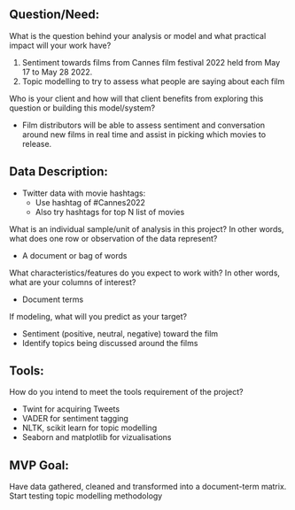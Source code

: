 
## Question/Need:

What is the question behind your analysis or model and what practical impact will your work have?

1. Sentiment towards films from Cannes film festival 2022 held from May 17 to May 28 2022.
2. Topic modelling to try to assess what people are saying about each film

Who is your client and how will that client benefits from exploring this question or building this model/system?

- Film distributors will be able to assess sentiment and conversation around new films in real time and assist in picking which movies to release.

## Data Description:

- Twitter data with movie hashtags: 
    - Use hashtag of #Cannes2022 
    - Also try hashtags for top N list of movies

What is an individual sample/unit of analysis in this project? In other words, what does one row or observation of the data represent?
- A document or bag of words

What characteristics/features do you expect to work with? In other words, what are your columns of interest?
- Document terms

If modeling, what will you predict as your target?
- Sentiment (positive, neutral, negative) toward the film
- Identify topics being discussed around the films 


## Tools:

How do you intend to meet the tools requirement of the project?
- Twint for acquiring Tweets
- VADER for sentiment tagging
- NLTK, scikit learn for topic modelling
- Seaborn and matplotlib for vizualisations

## MVP Goal:

Have data gathered, cleaned and transformed into a document-term matrix.
Start testing topic modelling methodology